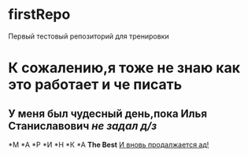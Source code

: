 firstRepo
=========

Первый тестовый репозиторий для тренировки
# К сожалению,я тоже не знаю как это работает и че писать
## У меня был чудесный день,пока **Илья Станиславович** *не задал д/з*
*М
*А
*Р
*И
*Н 
*К 
*А
**The Best**
[И вновь продалжается ад!](https://www.youtube.com/watch?v=qaOYyaLEYd8)
